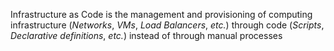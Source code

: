 Infrastructure as Code is the management and provisioning of computing infrastructure (*Networks*, *VMs*, *Load Balancers*, *etc.*) through code (*Scripts*, *Declarative definitions*, *etc.*) instead of through manual processes
